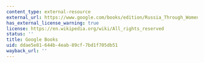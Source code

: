 ```yaml
---
content_type: external-resource
external_url: https://www.google.com/books/edition/Russia_Through_Women_s_Eyes/PlmzNfPgQTkC?hl=en&gbpv=1
has_external_license_warning: true
license: https://en.wikipedia.org/wiki/All_rights_reserved
status: ''
title: Google Books
uid: ddae5e81-644b-4eab-89cf-7bd1f705db51
wayback_url: ''
---
```

